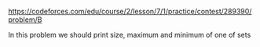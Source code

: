 https://codeforces.com/edu/course/2/lesson/7/1/practice/contest/289390/problem/B

In this problem we should print size, maximum and minimum of one of sets
